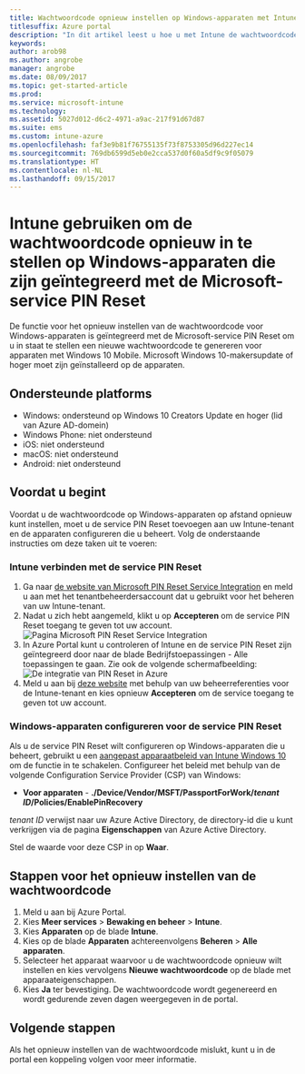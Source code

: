 ```yaml
---
title: Wachtwoordcode opnieuw instellen op Windows-apparaten met Intune
titlesuffix: Azure portal
description: "In dit artikel leest u hoe u met Intune de wachtwoordcode opnieuw kunt instellen op Windows-apparaten die zijn geïntegreerd met de Microsoft-service PIN Reset."
keywords: 
author: arob98
ms.author: angrobe
manager: angrobe
ms.date: 08/09/2017
ms.topic: get-started-article
ms.prod: 
ms.service: microsoft-intune
ms.technology: 
ms.assetid: 5027d012-d6c2-4971-a9ac-217f91d67d87
ms.suite: ems
ms.custom: intune-azure
ms.openlocfilehash: faf3e9b81f76755135f73f8753305d96d227ec14
ms.sourcegitcommit: 769db6599d5eb0e2cca537d0f60a5df9c9f05079
ms.translationtype: HT
ms.contentlocale: nl-NL
ms.lasthandoff: 09/15/2017
---
```

# <a name="reset-the-passcode-on-windows-devices-integrated-with-the-microsoft-pin-reset-service-using-intune"></a>Intune gebruiken om de wachtwoordcode opnieuw in te stellen op Windows-apparaten die zijn geïntegreerd met de Microsoft-service PIN Reset

De functie voor het opnieuw instellen van de wachtwoordcode voor Windows-apparaten is geïntegreerd met de Microsoft-service PIN Reset om u in staat te stellen een nieuwe wachtwoordcode te genereren voor apparaten met Windows 10 Mobile. Microsoft Windows 10-makersupdate of hoger moet zijn geïnstalleerd op de apparaten.

## <a name="supported-platforms"></a>Ondersteunde platforms

- Windows: ondersteund op Windows 10 Creators Update en hoger (lid van Azure AD-domein)
- Windows Phone: niet ondersteund
- iOS: niet ondersteund
- macOS: niet ondersteund
- Android: niet ondersteund


## <a name="before-you-start"></a>Voordat u begint

Voordat u de wachtwoordcode op Windows-apparaten op afstand opnieuw kunt instellen, moet u de service PIN Reset toevoegen aan uw Intune-tenant en de apparaten configureren die u beheert. Volg de onderstaande instructies om deze taken uit te voeren:

### <a name="connect-intune-with-the-pin-reset-service"></a>Intune verbinden met de service PIN Reset

1. Ga naar [de website van Microsoft PIN Reset Service Integration](https://login.windows.net/common/oauth2/authorize?response_type=code&client_id=b8456c59-1230-44c7-a4a2-99b085333e84&resource=https%3A%2F%2Fgraph.windows.net&redirect_uri=https%3A%2F%2Fcred.microsoft.com&state=e9191523-6c2f-4f1d-a4f9-c36f26f89df0&prompt=admin_consent) en meld u aan met het tenantbeheerdersaccount dat u gebruikt voor het beheren van uw Intune-tenant.
2. Nadat u zich hebt aangemeld, klikt u op **Accepteren** om de service PIN Reset toegang te geven tot uw account.<br>
![Pagina Microsoft PIN Reset Service Integration](./media/pin-reset-service-application.png)
3. In Azure Portal kunt u controleren of Intune en de service PIN Reset zijn geïntegreerd door naar de blade Bedrijfstoepassingen - Alle toepassingen te gaan. Zie ook de volgende schermafbeelding:<br>
![De integratie van PIN Reset in Azure](./media/pin-reset-service-home-screen.png)
4. Meld u aan bij [deze website](https://login.windows.net/common/oauth2/authorize?response_type=code&client_id=9115dd05-fad5-4f9c-acc7-305d08b1b04e&resource=https%3A%2F%2Fcred.microsoft.com%2F&redirect_uri=ms-appx-web%3A%2F%2FMicrosoft.AAD.BrokerPlugin%2F9115dd05-fad5-4f9c-acc7-305d08b1b04e&state=6765f8c5-f4a7-4029-b667-46a6776ad611&prompt=admin_consent) met behulp van uw beheerreferenties voor de Intune-tenant en kies opnieuw **Accepteren** om de service toegang te geven tot uw account.

### <a name="configure-windows-devices-to-use-pin-reset"></a>Windows-apparaten configureren voor de service PIN Reset

Als u de service PIN Reset wilt configureren op Windows-apparaten die u beheert, gebruikt u een [aangepast apparaatbeleid van Intune Windows 10](custom-settings-windows-10.md) om de functie in te schakelen. Configureer het beleid met behulp van de volgende Configuration Service Provider (CSP) van Windows:


- **Voor apparaten** - **./Device/Vendor/MSFT/PassportForWork/*tenant ID*/Policies/EnablePinRecovery**

*tenant ID* verwijst naar uw Azure Active Directory, de directory-id die u kunt verkrijgen via de pagina **Eigenschappen** van Azure Active Directory.

Stel de waarde voor deze CSP in op **Waar**.

## <a name="steps-to-reset-the-passcode"></a>Stappen voor het opnieuw instellen van de wachtwoordcode

1. Meld u aan bij Azure Portal.
2. Kies **Meer services** > **Bewaking en beheer** > **Intune**.
3. Kies **Apparaten** op de blade **Intune**.
4. Kies op de blade **Apparaten** achtereenvolgens **Beheren** > **Alle apparaten**.
5. Selecteer het apparaat waarvoor u de wachtwoordcode opnieuw wilt instellen en kies vervolgens **Nieuwe wachtwoordcode** op de blade met apparaateigenschappen.
6. Kies **Ja** ter bevestiging. De wachtwoordcode wordt gegenereerd en wordt gedurende zeven dagen weergegeven in de portal.

## <a name="next-steps"></a>Volgende stappen

Als het opnieuw instellen van de wachtwoordcode mislukt, kunt u in de portal een koppeling volgen voor meer informatie.


